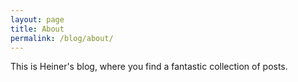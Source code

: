 ```yaml
---
layout: page
title: About
permalink: /blog/about/
---
```


This is Heiner's blog, where you find a fantastic collection of
posts.
